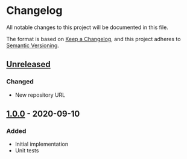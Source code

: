 # Changelog
All notable changes to this project will be documented in this file.

The format is based on [Keep a Changelog](https://keepachangelog.com/en/1.0.0/),
and this project adheres to [Semantic Versioning](https://semver.org/spec/v2.0.0.html).

## [Unreleased]
### Changed
- New repository URL

## [1.0.0] - 2020-09-10
### Added
- Initial implementation
- Unit tests

[Unreleased]: https://github.com/anexia/php-param-parser/compare/1.0.0...HEAD
[1.0.0]: https://github.com/anexia/php-param-parser/releases/tag/1.0.0
